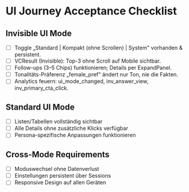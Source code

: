 # UI Journey Acceptance Checklist

## Invisible UI Mode
- [ ] Toggle „Standard | Kompakt (ohne Scrollen) | System" vorhanden & persistent.
- [ ] VCResult (Invisible): Top-3 ohne Scroll auf Mobile sichtbar.
- [ ] Follow-ups (3–5 Chips) funktionieren; Details per ExpandPanel.
- [ ] Tonalitäts-Präferenz „female_pref" ändert nur Ton, nie die Fakten.
- [ ] Analytics feuern: ui_mode_changed, inv_answer_view, inv_primary_cta_click.

## Standard UI Mode
- [ ] Listen/Tabellen vollständig sichtbar
- [ ] Alle Details ohne zusätzliche Klicks verfügbar
- [ ] Persona-spezifische Anpassungen funktionieren

## Cross-Mode Requirements
- [ ] Moduswechsel ohne Datenverlust
- [ ] Einstellungen persistent über Sessions
- [ ] Responsive Design auf allen Geräten